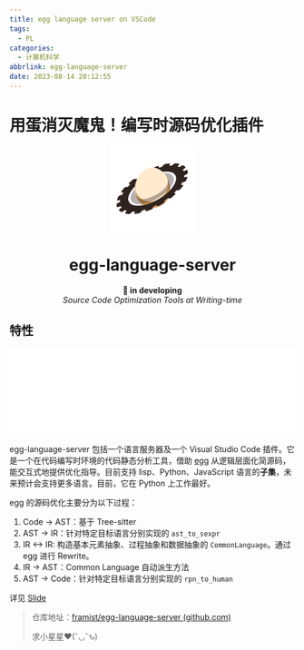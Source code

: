 ```yaml
---
title: egg language server on VSCode
tags:
  - PL
categories:
  - 计算机科学
abbrlink: egg-language-server
date: 2023-08-14 20:12:55
---
```


# 用蛋消灭魔鬼！编写时源码优化插件

<div align="center">
  <img width="150" heigth="150" src="https://raw.githubusercontent.com/framist/egg-language-server/main/doc/asserts/icon.svg">
  <h1>egg-language-server</h1>
  <b>🧪 in developing</b><br/>
  <i>Source Code Optimization Tools at Writing-time</i><br/>
</div>

<!-- more -->

## 特性

<iframe src="//player.bilibili.com/player.html?aid=489702942&bvid=BV1MN411z7WU&cid=1232858697&page=1&autoplay=0&danmaku=0" scrolling="no" border="0" frameborder="no" framespacing="0" allowfullscreen="true" width="100%" height="100%"> </iframe>


egg-language-server 包括一个语言服务器及一个 Visual Studio Code 插件。它是一个在代码编写时环境的代码静态分析工具，借助 [egg](https://egraphs-good.github.io/) 从逻辑层面化简源码，能交互式地提供优化指导。目前支持 lisp、Python、JavaScript 语言的**子集**，未来预计会支持更多语言。目前，它在 Python 上工作最好。


egg 的源码优化主要分为以下过程：

1. Code -> AST：基于 Tree-sitter
2. AST -> IR：针对特定目标语言分别实现的 `ast_to_sexpr`
3. IR <-> IR: 构造基本元素抽象、过程抽象和数据抽象的 `CommonLanguage`。通过 egg 进行 Rewrite。
4. IR -> AST：Common Language 自动派生方法
5. AST -> Code：针对特定目标语言分别实现的 `rpn_to_human`

详见 [Slide](https://github.com/framist/egg-language-server/blob/main/doc/slide.pdf)

> 仓库地址：[framist/egg-language-server (github.com)](https://github.com/framist/egg-language-server)
> 
> 求小星星♥(ˆ◡ˆԅ)

